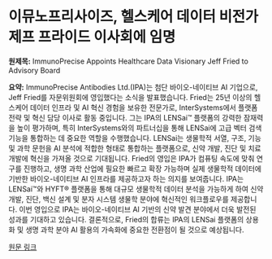 # 이뮤노프리사이즈, 헬스케어 데이터 비전가 제프 프라이드 이사회에 임명

**원제목:** ImmunoPrecise Appoints Healthcare Data Visionary Jeff Fried to Advisory Board

**요약:** ImmunoPrecise Antibodies Ltd.(IPA)는 첨단 바이오-네이티브 AI 기업으로,  Jeff Fried를 자문위원회에 영입했다는 소식을 발표했습니다.  Fried는 25년 이상의 헬스케어 데이터 인프라 및 AI 혁신 경험을 보유한 전문가로, InterSystems에서 플랫폼 전략 및 혁신 담당 이사로 활동 중입니다.  그는 IPA의 LENSai™ 플랫폼의 강력한 잠재력을 높이 평가하며, 특히 InterSystems와의 파트너십을 통해 LENSai에 고급 벡터 검색 기능을 통합하는 데 중요한 역할을 수행했습니다.  LENSai는 생물학적 서열, 구조, 기능 및 과학 문헌을 AI 분석에 적합한 형태로 통합하는 플랫폼으로, 신약 개발, 진단 및 치료 개발에 혁신을 가져올 것으로 기대됩니다.  Fried의 영입은 IPA가 컴퓨팅 속도에 맞춰 연구를 진행하고,  생명 과학 산업에 필요한 빠르고 확장 가능하며 실제 생물학적 데이터에 기반한 바이오-네이티브 AI 인프라를 제공하고자 하는 의지를 보여줍니다.  IPA는 LENSai™와 HYFT® 플랫폼을 통해 대규모 생물학적 데이터 분석을 가능하게 하여 신약 개발, 진단, 백신 설계 및 분자 시스템 생물학 분야에 혁신적인 워크플로우를 제공합니다.  이번 영입으로 IPA는  바이오-네이티브 AI 기반의 신약 발견 분야에서 더욱 발전된 성과를 기대하고 있습니다.  결론적으로, Fried의 합류는 IPA의 LENSai 플랫폼의 상용화 및 생명 과학 분야 AI 활용의 가속화에 중요한 전환점이 될 것으로 예상됩니다.

[원문 링크](https://finance.yahoo.com/news/immunoprecise-appoints-healthcare-data-visionary-122800041.html)
